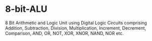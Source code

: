 # 8-bit-ALU
8 Bit Arithmetic and Logic Unit using Digital Logic Circuits comprising Addition, Subtraction, Division, Multiplication, Increment, Decrement, Comparison, AND, OR, NOT, XOR, XNOR, NAND, NOR etc.
